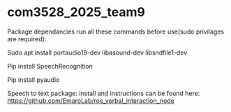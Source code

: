 # com3528_2025_team9
Package dependancies run all these commands before use(sudo privilages are required):

Sudo apt install portaudio19-dev libasound-dev libsndfile1-dev

Pip install SpeechRecognition

Pip install pyaudio

Speech to text package: install and instructions can be found here: https://github.com/EmaroLab/ros_verbal_interaction_node
